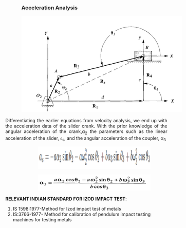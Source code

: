 <div  style="text-align: justify; text-indent: 50px">

### Acceleration Analysis

<div style="text-align: center">

[<img src="./images/accesr4.png" width="500" height="300" />](./images/accesr4.png)

</div>
Differentiating the earlier equations from velocity analysis, we end up with the acceleration data of the slider crank. With the prior knowledge of the angular acceleration of the crank,α<sub>2</sub> the parameters such as the linear acceleration of the slider, 𝔞<sub>s</sub>, and the angular acceleration of the coupler, α<sub>3</sub>

<div style="text-align: center">

[<img src="./images/exp9T1.png" width="350" height="70" />](./images/exp9T1.png)

</div>

<div style="text-align: center">

[<img src="./images/exp9T2.png" width="350" height="50" />](./images/exp9T2.png)

</div>

</div>

**RELEVANT INDIAN STANDARD FOR IZOD IMPACT TEST**:

1. IS 1598:1977-Method for Izod impact test of metals
2. IS:3766-1977- Method for calibration of pendulum impact testing machines for testing metals
